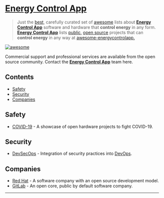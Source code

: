 <META NAME="ROBOTS" CONTENT="NOINDEX, NOFOLLOW">

# [Energy Control App](https://energycontrolapp.github.io/)

>Just the [best](https://bestawesomesoftware.github.io/), carefully curated set of [awesome](https://github.com/sindresorhus/awesome) lists about [**Energy Control App**](https://energycontrolapp.github.io/) software and hardware that **control energy** in any form. [**Energy Control App**](https://github.com/energycontrolapp/energycontrolapp.github.io/) lists [public,](https://project-awesome.org/zachflower/awesome-open-source-supporters/) [open source](https://github.com/cornelius/awesome-open-source/) projects that can **control energy** in any way at [awesome-energycontrolapp.](https://github.com/energycontrolapp/awesome-energycontrolapp)

[![awesome](https://energycontrolapp.github.io/badge.svg)](https://energycontrolapp.github.io/)

Commercial support and professional services are available from the open source community. Contact the [**Energy Control App**](https://energycontrolapp.com/) team here.

## Contents

- [Safety](#safety)
- [Security](#security)
- [Companies](#companies)

## Safety

- [COVID-19](https://n-o-d-e.net/covid.html) - A showcase of open hardware projects to fight COVID-19.

## Security

- [DevSecOps](https://github.com/TaptuIT/awesome-devsecops#readme) - Integration of security practices into [DevOps](https://en.wikipedia.org/wiki/DevOps).

## Companies

- [Red Hat](https://www.redhat.com/en/about/our-community-contributions/) - A software company with an open source development model.
- [GitLab](https://gitlab.com/gitlab-org/) - An open core, public by default software company.


---

